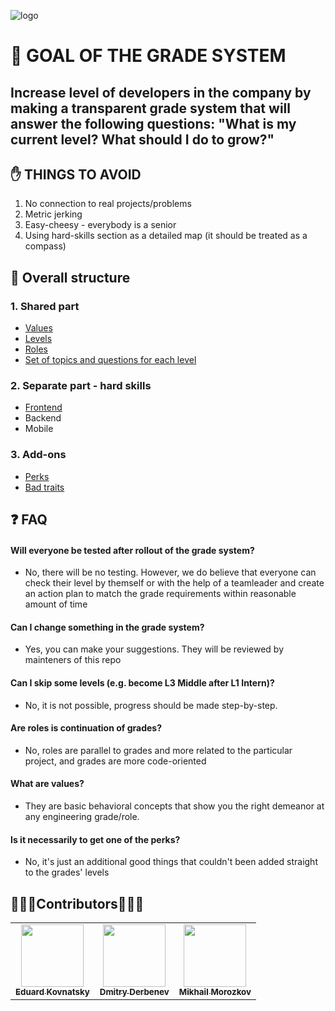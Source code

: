 ![logo](https://user-images.githubusercontent.com/47868427/120621951-0d5ff480-c467-11eb-8f69-89d920606f42.png)


# 🥅 GOAL OF THE GRADE SYSTEM
  ## Increase level of developers in the company by making a transparent grade system that will answer the following questions: "What is my current level? What should I do to grow?"
   
## ✋ THINGS TO AVOID
1. No connection to real projects/problems
2. Metric jerking
3. Easy-cheesy - everybody is a senior
4. Using hard-skills section as a detailed map (it should be treated as a compass)

## 🧬 Overall structure

### 1. Shared part
  - [Values](/shared/values.md)
  - [Levels](/shared/Levels.md)
  - [Roles](/shared/Roles.md)
  - [Set of topics and questions for each level](/shared/Questions.md)
  
### 2. Separate part - hard skills
  - [Frontend](/hard-skills/frontend)
  - Backend
  - Mobile

### 3. Add-ons
  - [Perks](/add-ons/Perks.md)
  - [Bad traits](/add-ons/Bad%20Traits.md)
  
 ## ❓ FAQ
 
 #### Will everyone be tested after rollout of the grade system?
 - No, there will be no testing. However, we do believe that everyone can check their level by themself or with the help of a teamleader and create an action plan to match the grade requirements within reasonable amount of time
 
 #### Can I change something in the grade system?
 - Yes, you can make your suggestions. They will be reviewed by mainteners of this repo

#### Can I skip some levels (e.g. become L3 Middle after L1 Intern)?
- No, it is not possible, progress should be made step-by-step. 

#### Are roles is continuation of grades?
- No, roles are parallel to grades and more related to the particular project, and grades are more code-oriented

#### What are values?
- They are basic behavioral concepts that show you the right demeanor at any engineering grade/role.

#### Is it necessarily to get one of the perks?
- No, it's just an additional good things that couldn't been added straight to the grades' levels


 ##  👏👏👏Contributors👏👏👏

<table>
  <tr>
    <td align="center"><a href="https://github.com/PalmZE"><img src="https://avatars.githubusercontent.com/u/16352166?v=4" width="100px;" alt=""/><br /><sub><b>Eduard Kovnatsky</b></sub></a><br /></td>
    <td align="center"><a href="https://github.com/amaz1none"><img src="https://avatars.githubusercontent.com/u/47868427?v=4" width="100px;" alt=""/><br /><sub><b>Dmitry Derbenev</b></sub></a><br /></td>
  <td align="center"><a href="https://github.com/mmorozkov"><img src="https://avatars.githubusercontent.com/u/55201615?v=4" width="100px;" alt=""/><br /><sub><b>Mikhail Morozkov</b></sub></a><br /></td>
